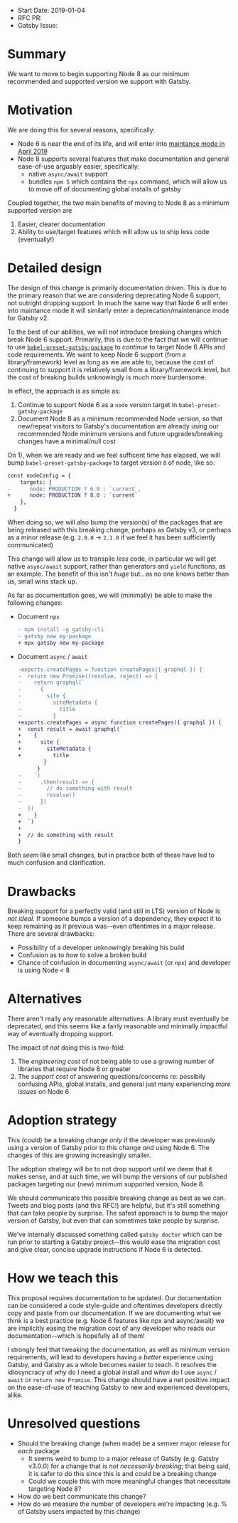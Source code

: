 - Start Date: 2019-01-04
- RFC PR:
- Gatsby Issue:

# Summary

We want to move to begin supporting Node 8 as our minimum recommended and supported version we support with Gatsby.

# Motivation

We are doing this for several reasons, specifically:

- Node 6 is near the end of its life, and will enter into [maintance mode in April 2019][node6-lts]
- Node 8 supports several features that make documentation and general ease-of-use arguably easier, specifically:
  - native `async/await` support
  - bundles `npm 5` which contains the `npx` command, which will allow us to move off of documenting global installs of gatsby

Coupled together, the two main benefits of moving to Node 8 as a minimum supported version are

1. Easier, clearer documentation
2. Ability to use/target features which will allow us to ship less code (eventually!)

# Detailed design

The design of this change is primarily documentation driven. This is due to the primary reason that we are considering deprecating Node 6 support, not outright dropping support. In much the same way that Node 6 will enter into maintance mode it will similarly enter a deprecation/maintenance mode for Gatsby v2.

To the best of our abilities, we will _not_ introduce breaking changes which break Node 6 support. Primarily, this is due to the fact that we will continue to use [`babel-preset-gatsby-package`][babel-preset-gatsby-package] to _continue_ to target Node 6 APIs and code requirements. We want to keep Node 6 support (from a library/framework) level as long as we are able to, because the cost of continuing to support it is relatively small from a library/framework level, but the cost of breaking builds unknowingly is much more burdensome.

In effect, the approach is as simple as:

1. Continue to support Node 6 as a `node` version target in `babel-preset-gatsby-package`
1. Document Node 8 as a minimum recommended Node version, so that new/repeat visitors to Gatsby's documentation are already using our recommended Node minimum versions and future upgrades/breaking changes have a minimal/null cost

On 1), when we are ready and we feel sufficent time has elapsed, we will bump `babel-preset-gatsby-package` to target version `8` of node, like so:

```diff
const nodeConfig = {
    targets: {
-      node: PRODUCTION ? 6.0 : `current`,
+      node: PRODUCTION ? 8.0 : `current`
    },
  }
```

When doing so, we will also bump the version(s) of the packages that are being released with this breaking change, perhaps as Gatsby v3, or perhaps as a minor release (e.g. `2.0.0` -> `2.1.0` if we feel it has been sufficiently communicated)

This change will allow us to transpile _less_ code, in particular we will get native `async/await` support, rather than generators and `yield` functions, as an example. The benefit of this isn't _huge_ but.. as no one knows better than us, small wins stack up.

As far as documentation goes, we will (minimally) be able to make the following changes:

- Document `npx`

    ```diff
    - npm install -g gatsby-cli
    - gatsby new my-package
    + npx gatsby new my-package
    ```
- Document `async` / `await`

    ```diff
    -exports.createPages = function createPages({ graphql }) {
    -  return new Promise((resolve, reject) => {
    -    return graphql(`
    -      {
    -        site {
    -          siteMetadata {
    -            title
    -          }
    +exports.createPages = async function createPages({ graphql }) {
    +  const result = await graphql(`
    +    {
    +      site {
    +        siteMetadata {
    +          title
            }
          }
    -    `)
    -      .then(result => {
    -        // do something with result
    -        resolve()
    -      })
    -  })
    +    }
    +  `)
    +
    +  // do something with result
    }
    ```

Both _seem_ like small changes, but in practice both of these have led to much confusion and clarification.


# Drawbacks

Breaking support for a perfectly valid (and still in LTS) version of Node is _not ideal._ If someone bumps a version of a dependency, they expect it to keep remaining as it previous was--even oftentimes in a major release. There are several drawbacks:

- Possibility of a developer unknowingly breaking his build
- Confusion as to _how_ to solve a broken build
- Chance of confusion in documenting `async/await` (or `npx`) and developer is using Node < 8

# Alternatives

There aren't really any reasonable alternatives. A library must eventually be deprecated, and this seems like a fairly reasonable and minimally impactful way of eventually dropping support.

The impact of _not_ doing this is two-fold:

1) The _engineering cost_ of not being able to use a growing number of libraries that require Node 8 or greater
1) The _support cost_ of answering questions/concerns re: possibily confusing APIs, global installs, and general just many experiencing _more issues_ on Node 6

# Adoption strategy

This (could) be a breaking change _only_ if the developer was previously using a version of Gatsby prior to this change _and_ using Node 6. The changes of this are growing increasingly smaller.

The adoption strategy will be to not drop support until we deem that it makes sense, and at such time, we will bump the versions of our published packages targeting our (new) minimum supported version, Node 8.

We should communicate this possible breaking change as best as we can. Tweets and blog posts (and this RFC!) are helpful, but it's still something that can take people by surprise. The safest approach is to bump the major version of Gatsby, but even that can sometimes take people by surprise.

We've internally discussed something called `gatsby doctor` which can be run prior to starting a Gatsby project--this would ease the migration cost and give clear, concise upgrade instructions if Node 6 is detected.

# How we teach this

This proposal requires documentation to be updated. Our documentation can be considered a code style-guide and oftentimes developers directly copy and paste from our documentation. If we are documenting what we think is a best practice (e.g. Node 6 features like npx and async/await) we are implicitly easing the migration cost of any developer who reads our documentation--which is hopefully all of them!

I strongly feel that tweaking the documentation, as well as minimum version requirements, will lead to developers having a _better_ experience using Gatsby, and Gatsby as a whole becomes easier to teach. It resolves the idiosyncracy of _why_ do I need a global install and _when_ do I use `async` / `await` or `return new Promise`. This change should have a net positive impact on the ease-of-use of teaching Gatsby to new and experienced developers, alike.

# Unresolved questions

- Should the breaking change (when made) be a semver major release for _each_ package
  - It seems weird to bump to a major release of Gatsby (e.g. Gatsby v3.0.0) for a change that is _not necessarily breaking_; that being said, it is safer to do this since this is and could be a breaking change
  - Could we couple this with more meaningful changes that necessitate targeting Node 8?
- How do we best communicate this change?
- How do we measure the number of developers we're impacting (e.g. % of Gatsby users impacted by this change)

[node6-lts]: https://nodejs.org/en/blog/release/v6.9.0/
[babel-preset-gatsby-package]: https://github.com/gatsbyjs/gatsby/tree/master/packages/babel-preset-gatsby-package
